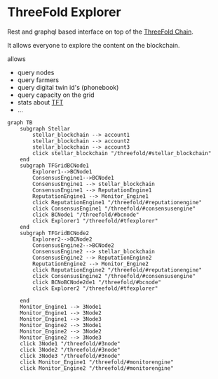# ThreeFold Explorer

Rest and graphql based interface on top of the [ThreeFold Chain](threefold__tfchain).

It allows everyone to explore the content on the blockchain.

allows

- query nodes
- query farmers
- query digital twin id's (phonebook)
- query capacity on the grid
- stats about [TFT](threefold__threefold_token)
- ...


```mermaid
graph TB
    subgraph Stellar
        stellar_blockchain --> account1
        stellar_blockchain --> account2
        stellar_blockchain --> account3
        click stellar_blockchain "/threefold/#stellar_blockchain"
    end
    subgraph TFGridBCNode1
        Explorer1-->BCNode1
        ConsensusEngine1-->BCNode1
        ConsensusEngine1 --> stellar_blockchain
        ConsensusEngine1 --> ReputationEngine1
        ReputationEngine1 --> Monitor_Engine1
        click ReputationEngine1 "/threefold/#reputationengine"
        click ConsensusEngine1 "/threefold/#consensusengine"
        click BCNode1 "/threefold/#bcnode"
        click Explorer1 "/threefold/#tfexplorer"
    end
    subgraph TFGridBCNode2
        Explorer2-->BCNode2
        ConsensusEngine2-->BCNode2
        ConsensusEngine2 --> stellar_blockchain
        ConsensusEngine2 --> ReputationEngine2
        ReputationEngine2 --> Monitor_Engine2
        click ReputationEngine2 "/threefold/#reputationengine"
        click ConsensusEngine2 "/threefold/#consensusengine"
        click BCNoBCNode2de1 "/threefold/#bcnode"
        click Explorer2 "/threefold/#tfexplorer"

    end
    Monitor_Engine1 --> 3Node1
    Monitor_Engine1 --> 3Node2
    Monitor_Engine1 --> 3Node3
    Monitor_Engine2 --> 3Node1
    Monitor_Engine2 --> 3Node2
    Monitor_Engine2 --> 3Node3
    click 3Node1 "/threefold/#3node"
    click 3Node2 "/threefold/#3node"
    click 3Node3 "/threefold/#3node"
    click Monitor_Engine1 "/threefold/#monitorengine"
    click Monitor_Engine2 "/threefold/#monitorengine"


```


